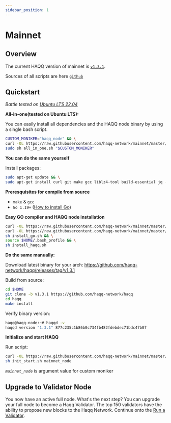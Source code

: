```yaml
---
sidebar_position: 1
---
```


# Mainnet

## Overview

The current HAQQ version of mainnet is [`v1.3.1`](https://github.com/haqq-network/haqq/releases/tag/v1.3.1).

Sources of all scripts are here [`github`](https://github.com/haqq-network/mainnet)


## Quickstart

_*Battle tested on [Ubuntu LTS 22.04](https://spinupwp.com/doc/what-does-lts-mean-ubuntu/#:~:text=The%20abbreviation%20stands%20for%20Long,extended%20period%20over%20regular%20releases)*_

**All-in-one(tested on Ubuntu LTS):**

You can easily install all dependencies and the HAQQ node binary by using a single bash script.

```sh
CUSTOM_MONIKER="haqq_node" && \
curl -OL https://raw.githubusercontent.com/haqq-network/mainnet/master/all_in_one.sh && \
sudo sh all_in_one.sh "$CUSTOM_MONIKER"
```

**You can do the same yourself**

Install packages:

```sh
sudo apt-get update && \
sudo apt-get install curl git make gcc liblz4-tool build-essential jq -y
```

**Preresquisites for compile from source**

- `make` & `gcc`
- `Go 1.19+` ([How to install Go](https://www.digitalocean.com/community/tutorials/how-to-install-go-on-ubuntu-20-04))

**Easy GO compiler and HAQQ node installation**

```sh
curl -OL https://raw.githubusercontent.com/haqq-network/mainnet/master/install_go.sh && \
curl -OL https://raw.githubusercontent.com/haqq-network/mainnet/master/install_haqq.sh && \
sh install_go.sh && \
source $HOME/.bash_profile && \
sh install_haqq.sh
```

**Do the same manually:**

Download latest binary for your arch:
https://github.com/haqq-network/haqq/releases/tag/v1.3.1

Build from source:

```sh
cd $HOME
git clone -b v1.3.1 https://github.com/haqq-network/haqq
cd haqq
make install
```

Verify binary version:

```sh
haqq@haqq-node:~# haqqd -v
haqqd version "1.3.1" 877c235c1b86b0c734fb482fdebdec71bdc47b07
```

**Initialize and start HAQQ**

Run script:

```sh
curl -OL https://raw.githubusercontent.com/haqq-network/mainnet/master/init_start.sh && \
sh init_start.sh mainnet_node
```

_`mainnet_node`_ is argument value for custom moniker

## Upgrade to Validator Node
You now have an active full node. What's the next step? You can upgrade your full node to become a Haqq Validator. The top 150 validators have the ability to propose new blocks to the Haqq Network. Continue onto the [Run a Validator](../run-a-validator.md).